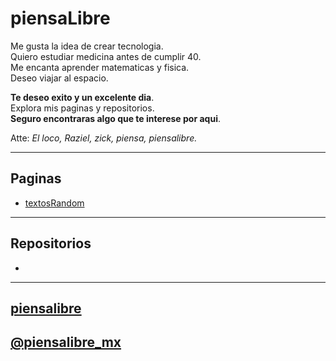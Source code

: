 # piensaLibre
Me gusta la idea de crear tecnologia.  
Quiero estudiar medicina antes de cumplir 40.  
Me encanta aprender matematicas y fisica.  
Deseo viajar al espacio.  

**Te deseo exito y un excelente dia**.  
Explora mis paginas y repositorios.  
**Seguro encontraras algo que te interese por aqui**.  

Atte: *El loco, Raziel, zick, piensa, piensalibre.*  

***

## Paginas

* [textosRandom](https://piensalibre.github.io/textosRandom/)

***

## Repositorios

*

***

## [piensalibre](https://piensalibre.github.io/)

## [@piensalibre_mx](https://twitter.com/piensalibre_mx)
